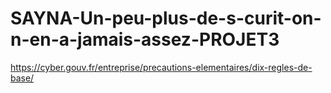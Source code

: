 # SAYNA-Un-peu-plus-de-s-curit-on-n-en-a-jamais-assez-PROJET3
https://cyber.gouv.fr/entreprise/precautions-elementaires/dix-regles-de-base/
